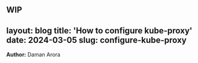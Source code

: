 WIP
---
layout: blog
title: 'How to configure kube-proxy'
date: 2024-03-05
slug: configure-kube-proxy
---

**Author:** Daman Arora